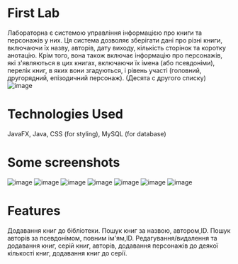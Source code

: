 # First Lab

Лабораторна   є системою управління інформацією про книги та персонажів у них. Ця система дозволяє зберігати дані про різні книги, включаючи їх назву, авторів, дату виходу, кількість сторінок та коротку анотацію. Крім того, вона також включає інформацію про персонажів, які з'являються в цих книгах, включаючи їх імена (або псевдоніми), перелік книг, в яких вони згадуються, і рівень участі (головний, другорядний, епізодичний персонаж).
(Десята с другого списку)
![image](https://github.com/Nastya231213/FirstLab/assets/122891769/8409d300-32af-4016-a240-3152796cd9fd)

# Technologies Used
JavaFX,
Java,
CSS (for styling),
MySQL (for database)
# Some screenshots
![image](https://github.com/Nastya231213/FirstLab/assets/122891769/9087841a-b4d4-4ca2-a10e-a13ee5a022f7)
![image](https://github.com/Nastya231213/FirstLab/assets/122891769/74cfe0c3-3a1f-4a39-87b3-4144c8bc702d)
![image](https://github.com/Nastya231213/FirstLab/assets/122891769/01e8c9e0-3c90-4033-943c-daa923e1e1f9)
![image](https://github.com/Nastya231213/FirstLab/assets/122891769/82393770-9d9c-47f9-a4c8-70385d6fc41d)
![image](https://github.com/Nastya231213/FirstLab/assets/122891769/3a5f3329-bc1a-47a5-8ca8-32abd0bfbd23)
![image](https://github.com/Nastya231213/FirstLab/assets/122891769/e316c8c2-7d0c-496d-a01c-496842c6ac6c)
![image](https://github.com/Nastya231213/FirstLab/assets/122891769/1d7ef1d0-41df-4368-81f7-5bb27efa284f)


# Features
Додавання книг до бібліотеки.
Пошук книг за назвою, автором,ID. Пошук авторів за псевдонімом, повним ім'ям,ID.
Редагування/видалення та додавання книг, серій книг, авторів,  додавання персонажів до деякої кількості книг, додавання книг до серії. 
